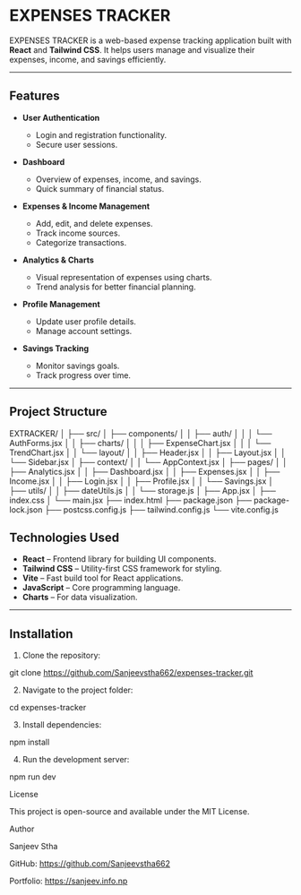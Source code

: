 # EXPENSES TRACKER

EXPENSES TRACKER is a web-based expense tracking application built with **React** and **Tailwind CSS**. It helps users manage and visualize their expenses, income, and savings efficiently.

---

## Features

- **User Authentication**
  - Login and registration functionality.
  - Secure user sessions.

- **Dashboard**
  - Overview of expenses, income, and savings.
  - Quick summary of financial status.

- **Expenses & Income Management**
  - Add, edit, and delete expenses.
  - Track income sources.
  - Categorize transactions.

- **Analytics & Charts**
  - Visual representation of expenses using charts.
  - Trend analysis for better financial planning.

- **Profile Management**
  - Update user profile details.
  - Manage account settings.

- **Savings Tracking**
  - Monitor savings goals.
  - Track progress over time.

---

## Project Structure

EXTRACKER/
│
├── src/
│ ├── components/
│ │ ├── auth/
│ │ │ └── AuthForms.jsx
│ │ ├── charts/
│ │ │ ├── ExpenseChart.jsx
│ │ │ └── TrendChart.jsx
│ │ └── layout/
│ │ ├── Header.jsx
│ │ ├── Layout.jsx
│ │ └── Sidebar.jsx
│ ├── context/
│ │ └── AppContext.jsx
│ ├── pages/
│ │ ├── Analytics.jsx
│ │ ├── Dashboard.jsx
│ │ ├── Expenses.jsx
│ │ ├── Income.jsx
│ │ ├── Login.jsx
│ │ ├── Profile.jsx
│ │ └── Savings.jsx
│ ├── utils/
│ │ ├── dateUtils.js
│ │ └── storage.js
│ ├── App.jsx
│ ├── index.css
│ └── main.jsx
├── index.html
├── package.json
├── package-lock.json
├── postcss.config.js
├── tailwind.config.js
└── vite.config.js

## Technologies Used

- **React** – Frontend library for building UI components.
- **Tailwind CSS** – Utility-first CSS framework for styling.
- **Vite** – Fast build tool for React applications.
- **JavaScript** – Core programming language.
- **Charts** – For data visualization.

---

## Installation

1. Clone the repository:
   
git clone https://github.com/Sanjeevstha662/expenses-tracker.git

2. Navigate to the project folder:

cd expenses-tracker

3. Install dependencies:

npm install

4. Run the development server:

npm run dev

License

This project is open-source and available under the MIT License.

Author

Sanjeev Stha

GitHub: https://github.com/Sanjeevstha662

Portfolio: https://sanjeev.info.np
